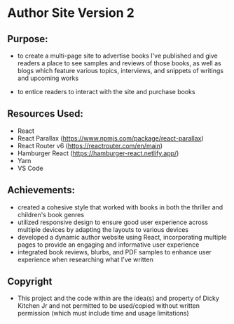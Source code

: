 # Author Site Version 2

## Purpose:
- to create a multi-page site to advertise books I've published and give readers a place to see samples and reviews of those books, as well as blogs which feature various topics, interviews, and snippets of writings and upcoming works

- to entice readers to interact with the site and purchase books

## Resources Used:
- React
- React Parallax (https://www.npmjs.com/package/react-parallax)
- React Router v6 (https://reactrouter.com/en/main)
- Hamburger React (https://hamburger-react.netlify.app/)
- Yarn 
- VS Code

## Achievements:

- created a cohesive style that worked with books in both the thriller and children's book genres
- utilized responsive design to ensure good user experience across multiple devices by adapting the layouts to various devices
- developed a dynamic author website using React, incorporating multiple pages to provide an engaging and informative user experience
- integrated book reviews, blurbs, and PDF samples to enhance user experience when researching what I've written

## Copyright

- This project and the code within are the idea(s) and property of Dicky Kitchen Jr and not permitted to be used/copied without written permission (which must include time and usage limitations)